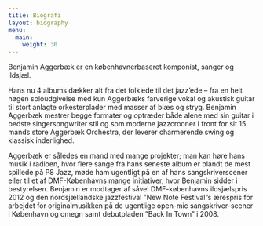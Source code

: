 ```yaml
---
title: Biografi
layout: biography
menu:
  main:
    weight: 30
---
```


Benjamin Aggerbæk er en københavnerbaseret komponist, sanger og ildsjæl.

Hans nu 4 albums dækker alt fra det folk’ede til det jazz’ede – fra en helt
nøgen soloudgivelse med kun Aggerbæks farverige vokal og akustisk guitar til
stort anlagte orkesterplader med masser af blæs og stryg. Benjamin Aggerbæk
mestrer begge formater og optræder både alene med sin guitar i bedste
singersongwriter stil og som moderne jazzcrooner i front for sit 15 mands store
Aggerbæk Orchestra, der leverer charmerende swing og klassisk inderlighed.

Aggerbæk er således en mand med mange projekter; man kan høre hans musik i
radioen, hvor flere sange fra hans seneste album er blandt de mest spillede på
P8 Jazz, møde ham ugentligt på en af hans sangskriverscener eller til et af
DMF-Københavns mange initiativer, hvor Benjamin sidder i bestyrelsen. Benjamin
er modtager af såvel DMF-københavns ildsjælspris 2012 og den nordsjællandske
jazzfestival ”New Note Festival”s ærespris for arbejdet for originalmusikken på
de ugentlige open-mic sangskriver-scener i København og omegn samt debutpladen
”Back In Town” i 2008.
